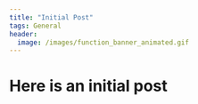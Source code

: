 ```yaml
---
title: "Initial Post"
tags: General
header:
  image: /images/function_banner_animated.gif
---
```

# Here is an initial post
